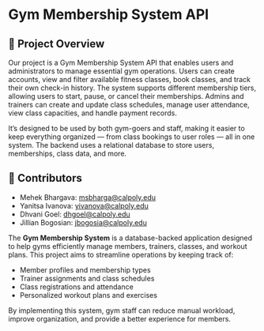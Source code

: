 # Gym Membership System API

## 📌 Project Overview
Our project is a Gym Membership System API that enables users and administrators to manage essential gym operations. Users can create accounts, view and filter available fitness classes, book classes, and track their own check-in history. The system supports different membership tiers, allowing users to start, pause, or cancel their memberships. Admins and trainers can create and update class schedules, manage user attendance, view class capacities, and handle payment records.

It’s designed to be used by both gym-goers and staff, making it easier to keep everything organized — from class bookings to user roles — all in one system. The backend uses a relational database to store users, memberships, class data, and more.

## 👋 Contributors
- Mehek Bhargava: msbharga@calpoly.edu
- Yanitsa Ivanova: yivanova@calpoly.edu
- Dhvani Goel: dhgoel@calpoly.edu
- Jillian Bogosian: jbogosia@calpoly.edu
  
The **Gym Membership System** is a database-backed application designed to help gyms efficiently manage members, trainers, classes, and workout plans. This project aims to streamline operations by keeping track of:

- Member profiles and membership types
- Trainer assignments and class schedules
- Class registrations and attendance
- Personalized workout plans and exercises

By implementing this system, gym staff can reduce manual workload, improve organization, and provide a better experience for members.
